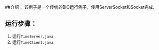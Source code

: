 ##介绍：
该例子是一个传统的BIO运行例子，使用ServerSocket和Socket完成.
## 运行步骤：
1. 运行`TimeServer.java`
2. 运行`TimeClient.java`